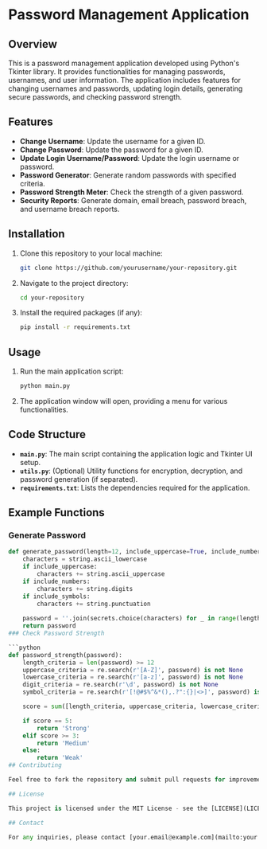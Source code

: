 # Password Management Application

## Overview

This is a password management application developed using Python's Tkinter library. It provides functionalities for managing passwords, usernames, and user information. The application includes features for changing usernames and passwords, updating login details, generating secure passwords, and checking password strength.

## Features

- **Change Username**: Update the username for a given ID.
- **Change Password**: Update the password for a given ID.
- **Update Login Username/Password**: Update the login username or password.
- **Password Generator**: Generate random passwords with specified criteria.
- **Password Strength Meter**: Check the strength of a given password.
- **Security Reports**: Generate domain, email breach, password breach, and username breach reports.

## Installation

1. Clone this repository to your local machine:
    ```bash
    git clone https://github.com/yourusername/your-repository.git
    ```

2. Navigate to the project directory:
    ```bash
    cd your-repository
    ```

3. Install the required packages (if any):
    ```bash
    pip install -r requirements.txt
    ```

## Usage

1. Run the main application script:
    ```bash
    python main.py
    ```

2. The application window will open, providing a menu for various functionalities.

## Code Structure

- **`main.py`**: The main script containing the application logic and Tkinter UI setup.
- **`utils.py`**: (Optional) Utility functions for encryption, decryption, and password generation (if separated).
- **`requirements.txt`**: Lists the dependencies required for the application.

## Example Functions

### Generate Password

```python
def generate_password(length=12, include_uppercase=True, include_numbers=True, include_symbols=True):
    characters = string.ascii_lowercase
    if include_uppercase:
        characters += string.ascii_uppercase
    if include_numbers:
        characters += string.digits
    if include_symbols:
        characters += string.punctuation
    
    password = ''.join(secrets.choice(characters) for _ in range(length))
    return password
### Check Password Strength

```python
def password_strength(password):
    length_criteria = len(password) >= 12
    uppercase_criteria = re.search(r'[A-Z]', password) is not None
    lowercase_criteria = re.search(r'[a-z]', password) is not None
    digit_criteria = re.search(r'\d', password) is not None
    symbol_criteria = re.search(r'[!@#$%^&*(),.?":{}|<>]', password) is not None

    score = sum([length_criteria, uppercase_criteria, lowercase_criteria, digit_criteria, symbol_criteria])

    if score == 5:
        return 'Strong'
    elif score >= 3:
        return 'Medium'
    else:
        return 'Weak'
## Contributing

Feel free to fork the repository and submit pull requests for improvements or bug fixes. Please follow the code style guidelines and include tests for new features.

## License

This project is licensed under the MIT License - see the [LICENSE](LICENSE) file for details.

## Contact

For any inquiries, please contact [your.email@example.com](mailto:your.email@example.com).
